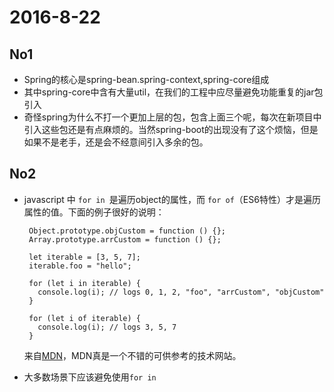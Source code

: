 # 2016-8-22

## No1

 - Spring的核心是spring-bean.spring-context,spring-core组成
 - 其中spring-core中含有大量util，在我们的工程中应尽量避免功能重复的jar包引入
 - 奇怪spring为什么不打一个更加上层的包，包含上面三个呢，每次在新项目中引入这些包还是有点麻烦的。当然spring-boot的出现没有了这个烦恼，但是如果不是老手，还是会不经意间引入多余的包。

## No2

 - javascript 中 `for in `是遍历object的属性，而 `for of`（ES6特性）才是遍历属性的值。下面的例子很好的说明：

		Object.prototype.objCustom = function () {}; 
		Array.prototype.arrCustom = function () {};
		
		let iterable = [3, 5, 7];
		iterable.foo = "hello";
		
		for (let i in iterable) {
		  console.log(i); // logs 0, 1, 2, "foo", "arrCustom", "objCustom"
		}
		
		for (let i of iterable) {
		  console.log(i); // logs 3, 5, 7
		}

	来自[MDN](https://developer.mozilla.org/en-US/docs/Web/JavaScript/Reference/Statements/for...of "MDN")，MDN真是一个不错的可供参考的技术网站。

 - 大多数场景下应该避免使用`for in `




